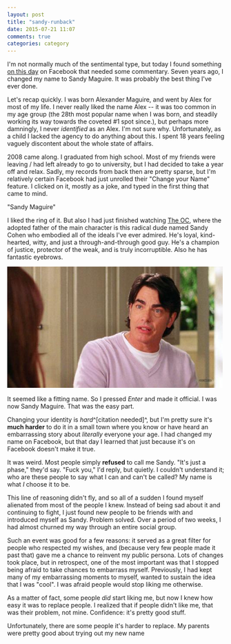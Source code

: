 ```yaml
---
layout: post
title: "sandy-runback"
date: 2015-07-21 11:07
comments: true
categories: category
---
```


I'm not normally much of the sentimental type, but today I found something [on
this day][otd] on Facebook that needed some commentary. Seven years ago, I
changed my name to Sandy Maguire. It was probably the best thing I've ever done.

[otd]: https://www.facebook.com/onthisday/?source=notification&notif_t=onthisday

<!--more-->

Let's recap quickly. I was born Alexander Maguire, and went by Alex for most of
my life. I never really liked the name Alex -- it was too common in my age group
(the 28th most popular name when I was born, and steadily working its way
towards the coveted #1 spot since.), but perhaps more damningly, I never
*identified* as an Alex. I'm not sure why. Unfortunately, as a child I lacked
the agency to do anything about this. I spent 18 years feeling vaguely
discontent about the whole state of affairs.

2008 came along. I graduated from high school. Most of my friends were leaving /
had left already to go to university, but I had decided to take a year off and
relax. Sadly, my records from back then are pretty sparse, but I'm relatively
certain Facebook had just unrolled their "Change your Name" feature. I clicked
on it, mostly as a joke, and typed in the first thing that came to mind.

"Sandy Maguire"

I liked the ring of it. But also I had just finished watching [The OC][oc],
where the adopted father of the main character is this radical dude named Sandy
Cohen who embodied all of the ideals I've ever admired. He's loyal,
kind-hearted, witty, and just a through-and-through good guy. He's a champion of
justice, protector of the weak, and is truly incorruptible. Also he has
fantastic eyebrows.

[oc]: https://en.wikipedia.org/wiki/The_O.C.

!["You chose to name yourself after *me*?"](/images/sandy-runback/sandycohen.jpg)

It seemed like a fitting name. So I pressed *Enter* and made it official. I was
now Sandy Maguire. That was the easy part.

Changing your identity is *hard*^[citation needed]^, but I'm pretty sure it's
**much harder** to do it in a small town where you know or have heard an
embarrassing story about *literally* everyone your age. I had changed my name on
Facebook, but that day I learned that just because it's on Facebook doesn't make
it true.

It was weird. Most people simply **refused** to call me Sandy. "It's just a
phase," they'd say. "Fuck you," I'd reply, but quietly. I couldn't understand
it; who are these people to say what I can and can't be called? My name is what
*I* choose it to be.

This line of reasoning didn't fly, and so all of a sudden I found myself
alienated from most of the people I knew. Instead of being sad about it and
continuing to fight, I just found new people to be friends with and introduced
myself as Sandy. Problem solved. Over a period of two weeks, I had almost
churned my way through an entire social group.

Such an event was good for a few reasons: it served as a great filter for people
who respected my wishes, and (because very few people made it past that) gave me
a chance to reinvent my public persona. Lots of changes took place, but in
retrospect, one of the most important was that I stopped being afraid to take
chances to embarrass myself. Previously, I had kept many of my embarrassing
moments to myself, wanted to sustain the idea that I was "cool". I was afraid
people would stop liking me otherwise.

As a matter of fact, some people *did* start liking me, but now I knew how easy
it was to replace people. I realized that if people didn't like me, that was
their problem, not mine. Confidence: it's pretty good stuff.

Unfortunately, there are some people it's harder to replace. My parents were
pretty good about trying out my new name

